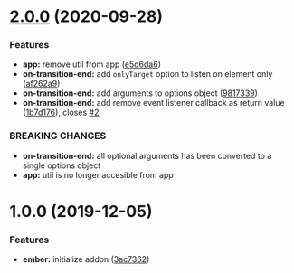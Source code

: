 # [2.0.0](https://github.com/BBVAEngineering/cross-transition-end/compare/v1.0.0...v2.0.0) (2020-09-28)


### Features

* **app:** remove util from app ([e5d6da6](https://github.com/BBVAEngineering/cross-transition-end/commit/e5d6da61123d68a94cca7d12aad636c3aca2678f))
* **on-transition-end:** add `onlyTarget` option to listen on element only ([af262a9](https://github.com/BBVAEngineering/cross-transition-end/commit/af262a99af69fcd89e5fc1f2bc60d3697bb80ddb))
* **on-transition-end:** add arguments to options object ([9817339](https://github.com/BBVAEngineering/cross-transition-end/commit/9817339000c62e1dca6bbf0085b2b968522f339b))
* **on-transition-end:** add remove event listener callback as return value ([1b7d176](https://github.com/BBVAEngineering/cross-transition-end/commit/1b7d176c3b5af91550bbce1409c38710fff34cda)), closes [#2](https://github.com/BBVAEngineering/cross-transition-end/issues/2)


### BREAKING CHANGES

* **on-transition-end:** all optional arguments has been converted to a single options object
* **app:** util is no longer accesible from app

# 1.0.0 (2019-12-05)


### Features

* **ember:** initialize addon ([3ac7362](https://github.com/BBVAEngineering/cross-transition-end/commit/3ac736245706d752d421bd23ce7856457cb0f4e2))
